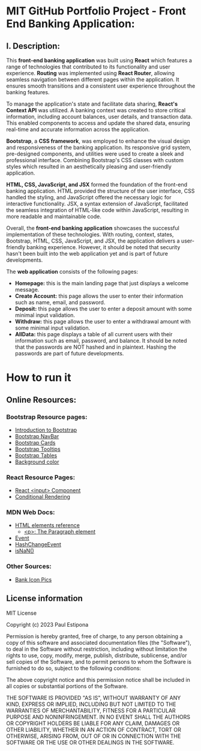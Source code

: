 # MIT GitHub Portfolio Project - Front End Banking Application:

## I. Description:

This **front-end banking application** was built using **React** which features a range of technologies that contributed to its functionality and user experience. **Routing** was implemented using **React Router**, allowing seamless navigation between different pages within the application. It ensures smooth transitions and a consistent user experience throughout the banking features.

To manage the application's state and facilitate data sharing, **React's Context API** was utilized. A banking context was created to store critical information, including account balances, user details, and transaction data. This enabled components to access and update the shared data, ensuring real-time and accurate information across the application.

**Bootstrap**, a **CSS framework**, was employed to enhance the visual design and responsiveness of the banking application. Its responsive grid system, pre-designed components, and utilities were used to create a sleek and professional interface. Combining Bootstrap's CSS classes with custom styles which resulted in an aesthetically pleasing and user-friendly application.

**HTML, CSS, JavaScript, and JSX** formed the foundation of the front-end banking application. HTML provided the structure of the user interface, CSS handled the styling, and JavaScript offered the necessary logic for interactive functionality. JSX, a syntax extension of JavaScript, facilitated the seamless integration of HTML-like code within JavaScript, resulting in more readable and maintainable code.

Overall, the **front-end banking application** showcases the successful implementation of these technologies. With routing, context, states, Bootstrap, HTML, CSS, JavaScript, and JSX, the application delivers a user-friendly banking experience. However, it should be noted that security hasn't been built into the web application yet and is part of future developments.

The **web application** consists of the following pages:


* **Homepage:** this is the main landing page that just displays a welcome message. 
* **Create Account:** this page allows the user to enter their information such as name, email, and password.
* **Deposit:** this page allows the user to enter a deposit amount with some minimal input validation.
* **Withdraw:** this page allows the user to enter a withdrawal amount with some minimal input validation.
* **AllData:** this page displays a table of all current users with their information such as email, password, and balance. It should be noted that the passwords are NOT hashed and in plaintext. Hashing the passwords are part of future developments.

# How to run it


## Online Resources:

### Bootstrap Resource pages:
* [Introduction to Bootstrap](https://getbootstrap.com/docs/4.3/getting-started/introduction/)
* [Bootstrap NavBar](https://getbootstrap.com/docs/5.3/components/navbar/)
* [Bootstrap Cards](https://getbootstrap.com/docs/5.3/components/card/#about)
* [Bootstrap Tooltips](https://getbootstrap.com/docs/4.0/components/tooltips/)
* [Bootstrap Tables](https://getbootstrap.com/docs/4.0/content/tables/)
* [Background color](https://getbootstrap.com/docs/5.0/utilities/background/)

### React Resource Pages:
* [React \<input> Component](https://react.dev/reference/react-dom/components/input#controlling-an-input-with-a-state-variable)
* [Conditional Rendering](https://legacy.reactjs.org/docs/conditional-rendering.html)

### MDN Web Docs:
* [HTML elements reference](https://developer.mozilla.org/en-US/docs/Web/HTML/Element)
  * [\<p>: The Paragraph element](https://developer.mozilla.org/en-US/docs/Web/HTML/Element/p)
* [Event](https://developer.mozilla.org/en-US/docs/Web/API/Event)
* [HashChangeEvent](https://developer.mozilla.org/en-US/docs/Web/API/HashChangeEvent)
* [isNaN()](https://developer.mozilla.org/en-US/docs/Web/JavaScript/Reference/Global_Objects/isNaN)

### Other Sources:

* [Bank Icon Pics](https://www.freepik.com/search?format=search&page=2&query=Bank+Icons)
## License information
MIT License

Copyright (c) 2023 Paul Estipona

Permission is hereby granted, free of charge, to any person obtaining a copy of this software and associated documentation files (the "Software"), to deal in the Software without restriction, including without limitation the rights to use, copy, modify, merge, publish, distribute, sublicense, and/or sell copies of the Software, and to permit persons to whom the Software is furnished to do so, subject to the following conditions:

The above copyright notice and this permission notice shall be included in all copies or substantial portions of the Software.

THE SOFTWARE IS PROVIDED "AS IS", WITHOUT WARRANTY OF ANY KIND, EXPRESS OR IMPLIED, INCLUDING BUT NOT LIMITED TO THE WARRANTIES OF MERCHANTABILITY, FITNESS FOR A PARTICULAR PURPOSE AND NONINFRINGEMENT. IN NO EVENT SHALL THE AUTHORS OR COPYRIGHT HOLDERS BE LIABLE FOR ANY CLAIM, DAMAGES OR OTHER LIABILITY, WHETHER IN AN ACTION OF CONTRACT, TORT OR OTHERWISE, ARISING FROM, OUT OF OR IN CONNECTION WITH THE SOFTWARE OR THE USE OR OTHER DEALINGS IN THE SOFTWARE.
